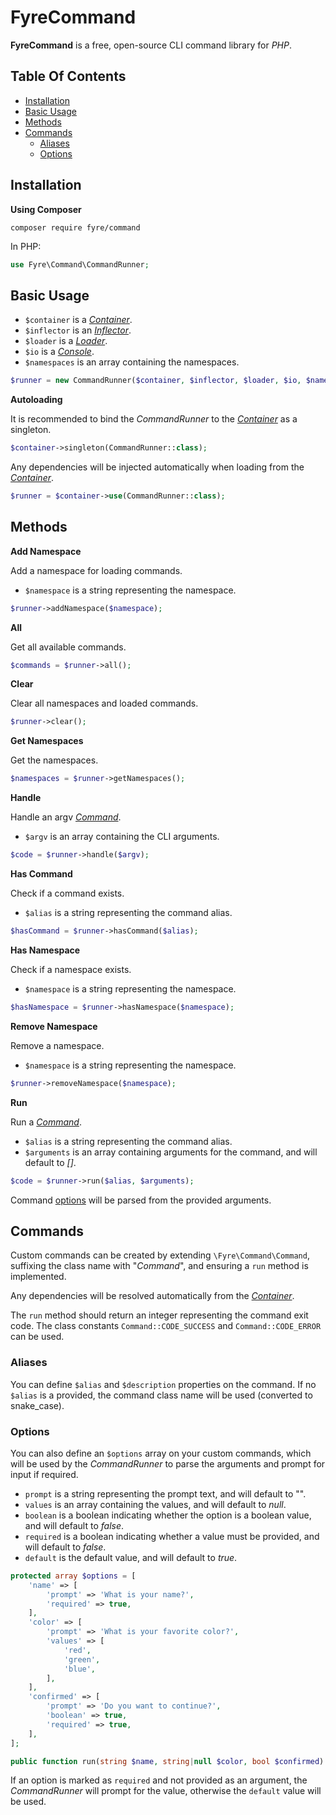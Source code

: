 # FyreCommand

**FyreCommand** is a free, open-source CLI command library for *PHP*.


## Table Of Contents
- [Installation](#installation)
- [Basic Usage](#basic-usage)
- [Methods](#methods)
- [Commands](#commands)
    - [Aliases](#aliases)
    - [Options](#options)



## Installation

**Using Composer**

```
composer require fyre/command
```

In PHP:

```php
use Fyre\Command\CommandRunner;
```


## Basic Usage

- `$container` is a [*Container*](https://github.com/elusivecodes/FyreContainer).
- `$inflector` is an [*Inflector*](https://github.com/elusivecodes/FyreInflector).
- `$loader` is a [*Loader*](https://github.com/elusivecodes/FyreLoader).
- `$io` is a [*Console*](https://github.com/elusivecodes/FyreConsole).
- `$namespaces` is an array containing the namespaces.

```php
$runner = new CommandRunner($container, $inflector, $loader, $io, $namespaces);
```

**Autoloading**

It is recommended to bind the *CommandRunner* to the [*Container*](https://github.com/elusivecodes/FyreContainer) as a singleton.

```php
$container->singleton(CommandRunner::class);
```

Any dependencies will be injected automatically when loading from the [*Container*](https://github.com/elusivecodes/FyreContainer).

```php
$runner = $container->use(CommandRunner::class);
```


## Methods

**Add Namespace**

Add a namespace for loading commands.

- `$namespace` is a string representing the namespace.

```php
$runner->addNamespace($namespace);
```

**All**

Get all available commands.

```php
$commands = $runner->all();
```

**Clear**

Clear all namespaces and loaded commands.

```php
$runner->clear();
```

**Get Namespaces**

Get the namespaces.

```php
$namespaces = $runner->getNamespaces();
```

**Handle**

Handle an argv [*Command*](#commands).

- `$argv` is an array containing the CLI arguments.

```php
$code = $runner->handle($argv);
```

**Has Command**

Check if a command exists.

- `$alias` is a string representing the command alias.

```php
$hasCommand = $runner->hasCommand($alias);
```

**Has Namespace**

Check if a namespace exists.

- `$namespace` is a string representing the namespace.

```php
$hasNamespace = $runner->hasNamespace($namespace);
```

**Remove Namespace**

Remove a namespace.

- `$namespace` is a string representing the namespace.

```php
$runner->removeNamespace($namespace);
```

**Run**

Run a [*Command*](#commands).

- `$alias` is a string representing the command alias.
- `$arguments` is an array containing arguments for the command, and will default to *[]*.

```php
$code = $runner->run($alias, $arguments);
```

Command [options](#options) will be parsed from the provided arguments.


## Commands

Custom commands can be created by extending `\Fyre\Command\Command`, suffixing the class name with "*Command*", and ensuring a `run` method is implemented.

Any dependencies will be resolved automatically from the [*Container*](https://github.com/elusivecodes/FyreContainer).

The `run` method should return an integer representing the command exit code. The class constants `Command::CODE_SUCCESS` and `Command::CODE_ERROR` can be used.

### Aliases

You can define `$alias` and `$description` properties on the command. If no `$alias` is a provided, the command class name will be used (converted to snake_case).

### Options

You can also define an `$options` array on your custom commands, which will be used by the *CommandRunner* to parse the arguments and prompt for input if required.

- `prompt` is a string representing the prompt text, and will default to "".
- `values` is an array containing the values, and will default to *null*.
- `boolean` is a boolean indicating whether the option is a boolean value, and will default to *false*.
- `required` is a boolean indicating whether a value must be provided, and will default to *false*.
- `default` is the default value, and will default to *true*.

```php
protected array $options = [
    'name' => [
        'prompt' => 'What is your name?',
        'required' => true,
    ],
    'color' => [
        'prompt' => 'What is your favorite color?',
        'values' => [
            'red',
            'green',
            'blue',
        ],
    ],
    'confirmed' => [
        'prompt' => 'Do you want to continue?',
        'boolean' => true,
        'required' => true,
    ],
];

public function run(string $name, string|null $color, bool $confirmed): int;
```

If an option is marked as `required` and not provided as an argument, the *CommandRunner* will prompt for the value, otherwise the `default` value will be used.